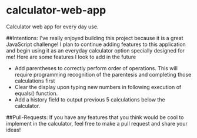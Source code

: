 # calculator-web-app
Calculator web app for every day use.

##Intentions:
I've really enjoyed building this project because it is a great JavaScript challenge! I plan to continue adding features to this application and begin using it as an everyday calculator option specially designed for me!
Here are some features I look to add in the future
- Add parentheses to correctly perform order of operations. This will require programming recognition of the parentesis and completing those calculations first
- Clear the display upon typing new numbers in following execution of equals() function.
- Add a history field to output previous 5 calculations below the calculator. 

##Pull-Requests:
If you have any features that you think would be cool to implement in the calculator, feel free to make a pull request and share your ideas!
